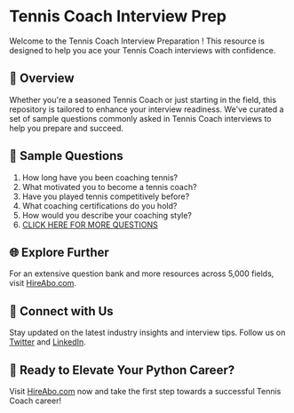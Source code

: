 # Tennis Coach Interview Prep

Welcome to the Tennis Coach Interview Preparation ! This resource is designed to help you ace your Tennis Coach interviews with confidence.

## 🚀 Overview

Whether you're a seasoned Tennis Coach or just starting in the field, this repository is tailored to enhance your interview readiness. We've curated a set of sample questions commonly asked in Tennis Coach interviews to help you prepare and succeed.

## 📝 Sample Questions

1. How long have you been coaching tennis?
2. What motivated you to become a tennis coach?
3. Have you played tennis competitively before?
4. What coaching certifications do you hold?
5. How would you describe your coaching style?
6. [CLICK HERE FOR MORE QUESTIONS](https://hireabo.com/job/15_0_9/Tennis%20Coach)

## 🌐 Explore Further

For an extensive question bank and more resources across 5,000 fields, visit [HireAbo.com](https://www.hireabo.com).

## 📱 Connect with Us

Stay updated on the latest industry insights and interview tips. Follow us on [Twitter](https://twitter.com/hireabo) and [LinkedIn](https://www.linkedin.com/in/hire-abo-3609972a8/).

## 🚀 Ready to Elevate Your Python Career?

Visit [HireAbo.com](https://www.hireabo.com) now and take the first step towards a successful Tennis Coach career!
